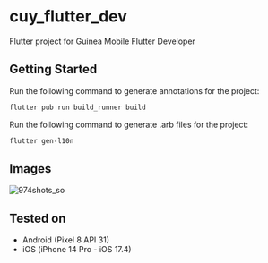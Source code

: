 # cuy_flutter_dev

Flutter project for Guinea Mobile Flutter Developer

## Getting Started

Run the following command to generate annotations for the project:

```bash
flutter pub run build_runner build
```

Run the following command to generate .arb files for the project:

```bash
flutter gen-l10n
```

## Images

![974shots_so](https://github.com/israel-gs/cuy_flutter_dev/assets/19498115/284b13ae-69ce-4d85-b40d-5ba277c37c5a)

## Tested on
- Android (Pixel 8 API 31)
- iOS (iPhone 14 Pro - iOS 17.4)